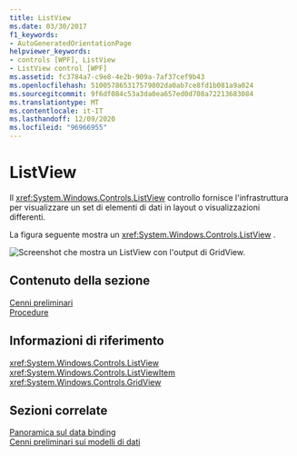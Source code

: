 ```yaml
---
title: ListView
ms.date: 03/30/2017
f1_keywords:
- AutoGeneratedOrientationPage
helpviewer_keywords:
- controls [WPF], ListView
- ListView control [WPF]
ms.assetid: fc3784a7-c9e8-4e2b-909a-7af37cef9b43
ms.openlocfilehash: 510057865317579802da0ab7ce8fd1b081a9a024
ms.sourcegitcommit: 9f6df084c53a3da0ea657ed0d708a72213683084
ms.translationtype: MT
ms.contentlocale: it-IT
ms.lasthandoff: 12/09/2020
ms.locfileid: "96966955"
---
```

# <a name="listview"></a>ListView
Il <xref:System.Windows.Controls.ListView> controllo fornisce l'infrastruttura per visualizzare un set di elementi di dati in layout o visualizzazioni differenti.  
  
 La figura seguente mostra un <xref:System.Windows.Controls.ListView> .  
  
 ![Screenshot che mostra un ListView con l'output di GridView.](./media/gridview-overview/listview-gridview-output.jpg)  
  
## <a name="in-this-section"></a>Contenuto della sezione  
 [Cenni preliminari](listview-overviews.md)  
 [Procedure](listview-how-to-topics.md)  
  
## <a name="reference"></a>Informazioni di riferimento  
 <xref:System.Windows.Controls.ListView>  
  <xref:System.Windows.Controls.ListViewItem>  
  <xref:System.Windows.Controls.GridView>  
  
## <a name="related-sections"></a>Sezioni correlate  
 [Panoramica sul data binding](/dotnet/desktop-wpf/data/data-binding-overview)  
  [Cenni preliminari sui modelli di dati](../data/data-templating-overview.md)
